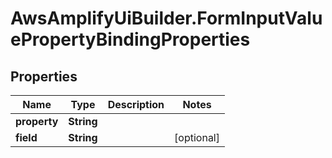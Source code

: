 # AwsAmplifyUiBuilder.FormInputValuePropertyBindingProperties

## Properties

Name | Type | Description | Notes
------------ | ------------- | ------------- | -------------
**property** | **String** |  | 
**field** | **String** |  | [optional] 


